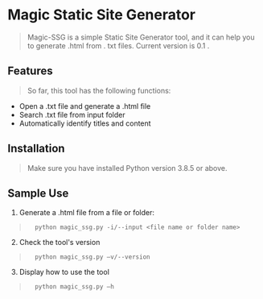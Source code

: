 # Magic Static Site Generator
> Magic-SSG is a simple Static Site Generator tool, and it can help you to generate .html from . txt files. Current version is 0.1 . 
## Features
> So far, this tool has the following functions:
* Open a .txt file and generate a .html file
* Search .txt file from input folder
* Automatically identify titles and content 
## Installation
> Make sure you have installed Python version 3.8.5 or above.
## Sample Use
1. Generate a .html file from a file or folder:
> `  python magic_ssg.py -i/--input <file name or folder name>`
  
2. Check the tool's version
> `  python magic_ssg.py –v/--version`
  
3. Display how to use the tool
> `  python magic_ssg.py –h`
